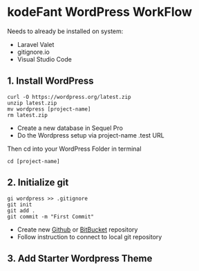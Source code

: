 # kodeFant WordPress WorkFlow

Needs to already be installed on system:

- Laravel Valet
- gitignore.io
- Visual Studio Code

## 1. Install WordPress

```
curl -O https://wordpress.org/latest.zip
unzip latest.zip
mv wordpress [project-name]
rm latest.zip
```

- Create a new database in Sequel Pro
- Do the Wordpress setup via project-name .test URL

Then cd into your WordPress Folder in terminal

```
cd [project-name]
```

## 2. Initialize git

```
gi wordpress >> .gitignore
git init
git add .
git commit -m "First Commit"
```

- Create new [Github](https://github.com/new) or [BitBucket](https://bitbucket.org/repo/create) repository
- Follow instruction to connect to local git repository

## 3. Add Starter Wordpress Theme
